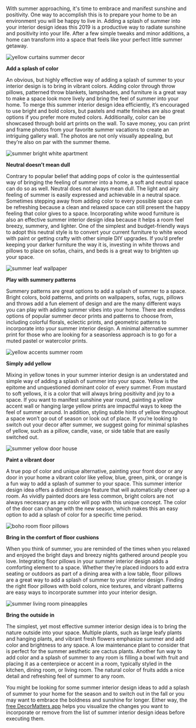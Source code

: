 With summer approaching, it's time to embrace and manifest sunshine and positivity. One way to accomplish this is to prepare your home to be an environment you will be happy to live in. Adding a splash of summer into your interior design ideas this 2019 is a productive way to radiate sunshine and positivity into your life. After a few simple tweaks and minor additions, a home can transform into a space that feels like your perfect little summer getaway.

![yellow curtains summer decor](https://didr9pubr8qfh.cloudfront.net/blog/blog-page/blog-page-16/yellow-curtains-summer-decor.jpg)

**Add a splash of color**

An obvious, but highly effective way of adding a splash of summer to your interior design is to bring in vibrant colors. Adding color through throw pillows, patterned throw blankets, lampshades, and furniture is a great way to make a space look more lively and bring the feel of summer into your home. To merge this summer interior design idea efficiently, it’s encouraged to use bright and bold colors, but pastels and matte finishes are also great options if you prefer more muted colors. Additionally, color can be showcased through bold art prints on the wall. To save money, you can print and frame photos from your favorite summer vacations to create an intriguing gallery wall. The photos are not only visually appealing, but they’re also on par with the summer theme.

![summer bright white apartment](https://didr9pubr8qfh.cloudfront.net/blog/blog-page/blog-page-16/summer-bright-white-apartment.jpg)

**Neutral doesn’t mean dull**

Contrary to popular belief that adding pops of color is the quintessential way of bringing the feeling of summer into a home, a soft and neutral space can do so as well. Neutral does not always mean dull. The light and airy feeling of summer is easily expressed and achievable in a neutral space. Sometimes stepping away from adding color to every possible space can be refreshing because a clean and relaxed space can still present the happy feeling that color gives to a space. Incorporating white wood furniture is also an effective summer interior design idea because it helps a room feel breezy, summery, and lighter. One of the simplest and budget-friendly ways to adopt this neutral style is to convert your current furniture to white wood with paint or getting crafty with other simple DIY upgrades. If you’d prefer keeping your darker furniture the way it is, investing in white throws and pillows to place on sofas, chairs, and beds is a great way to brighten up your space.

![summer leaf wallpaper](https://didr9pubr8qfh.cloudfront.net/blog/blog-page/blog-page-16/summer-leaf-wallpaper.jpg)

**Play with summery patterns**

Summery patterns are great options to add a splash of summer to a space. Bright colors, bold patterns, and prints on wallpapers, sofas, rugs, pillows and throws add a fun element of design and are the many different ways you can play with adding summer vibes into your home. There are endless options of popular summer decor prints and patterns to choose from, including colorful florals, eclectic prints, and geometric patterns to incorporate into your summer interior design. A minimal alternative summer print for those who are looking for a seasonless approach is to go for a muted pastel or watercolor prints.

![yellow accents summer room](https://didr9pubr8qfh.cloudfront.net/blog/blog-page/blog-page-16/yellow-accents-summer-room.jpg)

**Simply add yellow**

Mixing in yellow tones in your summer interior design is an understated and simple way of adding a splash of summer into your space. Yellow is the epitome and unquestioned dominant color of every summer. From mustard to soft yellows, it is a color that will always bring positivity and joy to a space. If you want to manifest sunshine year round, painting a yellow accent wall or hanging large yellow prints are impactful ways to keep the feel of summer around. In addition, styling subtle hints of yellow throughout a space won’t go out of season or look out of place. If you’re looking to switch out your decor after summer, we suggest going for minimal splashes of yellow, such as a pillow, candle, vase, or side table that are easily switched out.

![summer yellow door house](https://didr9pubr8qfh.cloudfront.net/blog/blog-page/blog-page-16/summer-yellow-door-house.jpg)

**Paint a vibrant door**

A true pop of color and unique alternative, painting your front door or any door in your home a vibrant color like yellow, blue, green, pink, or orange is a fun way to add a splash of summer to your space. This summer interior design idea offers a distinct design feature that will automatically cheer up a room. As vividly painted doors are less common, bright colors are not always necessary as any color will pop with this unique concept. The color of the door can change with the new season, which makes this an easy option to add a splash of color for a specific time period.

![boho room floor pillows](https://didr9pubr8qfh.cloudfront.net/blog/blog-page/blog-page-16/boho-room-floor-pillows.jpg)

**Bring in the comfort of floor cushions**

When you think of summer, you are reminded of the times when you relaxed and enjoyed the bright days and breezy nights gathered around people you love. Integrating floor pillows in your summer interior design adds a comforting element to a space. Whether they’re placed indoors to add extra seating or outdoors as part of a dining area with a low table, floor pillows are a great way to add a splash of summer to your interior design. Finding the right floor pillows with bold colors, nice textures, and vibrant patterns are easy ways to incorporate summer into your interior design.

![summer living room pineapples](https://didr9pubr8qfh.cloudfront.net/blog/blog-page/blog-page-16/summer-living-room-pineapples.jpg)

**Bring the outside in**

The simplest, yet most effective summer interior design idea is to bring the nature outside into your space. Multiple plants, such as large leafy plants and hanging plants, and vibrant fresh flowers emphasize summer and add color and brightness to any space. A low maintenance plant to consider that is perfect for the summer aesthetic are cactus plants. Another fun way to add color and a splash of summer to any room is filling a bowl with fruit and placing it as a centerpiece or accent in a room, typically styled in the kitchen, dining room, or living room. The natural color of fruits adds a nice detail and refreshing feel of summer to any room.

You might be looking for some summer interior design ideas to add a splash of summer to your home for the season and to switch out in the fall or you may want to embrace the boldness and sunshine for longer. Either way, the [free DecorMatters app](https://decormatters.app.link/add-a-splash-of-summer-to-your-home) helps you visualize the changes you want to incorporate or remove from the list of summer interior design ideas before executing them.